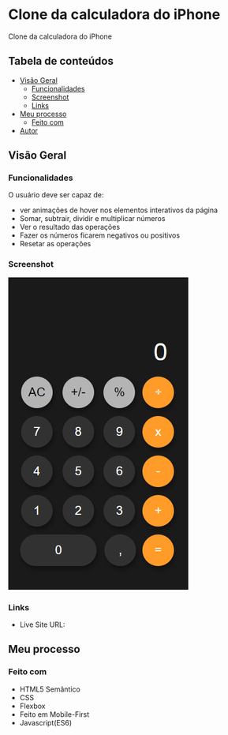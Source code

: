 # Clone da calculadora do iPhone

Clone da calculadora do iPhone

## Tabela de conteúdos

- [Visão Geral](#visão-geral)
  - [Funcionalidades](#funcionalidades)
  - [Screenshot](#screenshot)
  - [Links](#links)
- [Meu processo](#meu-processo)
  - [Feito com](#feito-com)
- [Autor](#autor)

## Visão Geral

### Funcionalidades

O usuário deve ser capaz de:

- ver animações de hover nos elementos interativos da página
- Somar, subtrair, dividir e multiplicar números
- Ver o resultado das operações
- Fazer os números ficarem negativos ou positivos
- Resetar as operações

### Screenshot

![](img/printscreen.png)


### Links

- Live Site URL: []()

## Meu processo

### Feito com

- HTML5 Semântico
- CSS 
- Flexbox
- Feito em Mobile-First
- Javascript(ES6)